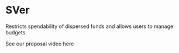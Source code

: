 # SVer

Restricts spendability of dispersed funds and allows users to manage budgets.

See our proposal video here
